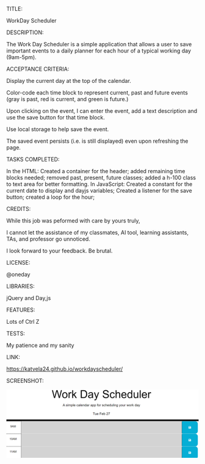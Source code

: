 TITLE:

WorkDay Scheduler


DESCRIPTION:

The Work Day Scheduler is a simple application that allows a user to save important events to a daily planner for each hour of a typical working day (9am-5pm).


ACCEPTANCE CRITERIA:


Display the current day at the top of the calendar.

Color-code each time block to represent current, past and future events (gray is past, red is current, and green is future.)

Upon clicking on the event, I can enter the event, add a text description and use the save button for that time block.

Use local storage to help save the event.

The saved event persists (i.e. is still displayed) even upon refreshing the page.


TASKS COMPLETED:

In the HTML: Created a container for the header; added remaining time blocks needed; removed past, present, future classes; added a h-100 class to text area for better formatting.
In JavaScript: Created a constant for the current date to display and dayjs variables; Created a listener for the save button; created a loop for the hour;


CREDITS:

While this job was peformed with care by yours truly,

I cannot let the assistance of my classmates, AI tool, learning assistants, TAs, and professor go unnoticed.

I look forward to your feedback. Be brutal.


LICENSE:

@oneday


LIBRARIES:

jQuery and Day,js


FEATURES:

Lots of Ctrl Z


TESTS:

My patience and my sanity


LINK:

https://katvela24.github.io/workdayscheduler/


SCREENSHOT:

![jquerified workdayscheduler from 9amto5pm text](Assets/myworkdayscheduler.png)